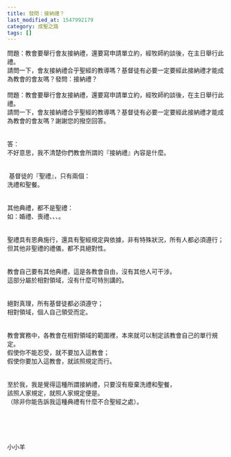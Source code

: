 ```yaml
---
title: 發問：接納禮？
last_modified_at: 1547992179
category: 成聖之路
tags: []
---
```


問題：教會要舉行會友接納禮，還要寫申請單立約，經牧師約談後，在主日舉行此禮。<br>請問一下，會友接納禮合乎聖經的教導嗎？基督徒有必要一定要經此接納禮才能成為教會的會友嗎？<!--more-->發問：接納禮？<br> <br>問題：教會要舉行會友接納禮，還要寫申請單立約，經牧師約談後，在主日舉行此禮。<br>請問一下，會友接納禮合乎聖經的教導嗎？基督徒有必要一定要經此接納禮才能成為教會的會友嗎？謝謝您的撥空回答。<br> <br> <br>答：<br>不好意思，我不清楚你們教會所謂的『接納禮』內容是什麼。<br> <br> <br> 基督徒的『聖禮』，只有兩個：<br>洗禮和聖餐。<br> <br> <br>其他典禮，都不是聖禮：<br>如：婚禮、喪禮、、、。<br> <br> <br>聖禮具有恩典施行，還具有聖經規定與依據，非有特殊狀況，所有人都必須遵行；<br>但其他非聖禮的禮儀，都不具絕對性。<br> <br> <br>教會自己要有其他典禮，這是各教會自由，沒有其他人可干涉。<br>這部分屬於相對領域，沒有什麼可特別講的。<br> <br> <br>絕對真理，所有基督徒都必須遵守；<br>相對領域，個人自己領受而定。<br> <br> <br>教會實務中，各教會在相對領域的範圍裡，本來就可以制定該教會自己的單行規定。<br>假使你不能忍受，就不要加入這教會；<br>假使你要加入這教會，就該照規定而行。<br> <br> <br>至於我，我是覺得這種所謂接納禮，只要沒有廢棄洗禮和聖餐，<br>該照人家規定，就照人家規定便是。<br>（除非你能告訴我這種典禮有什麼不合聖經之處）。<br> <br> <br> <br> <br> <br>小小羊<br> <br> <br> <br> <br> <br>

